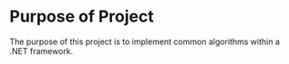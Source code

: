 # Purpose of Project
The purpose of this project is to implement common algorithms within a .NET framework.